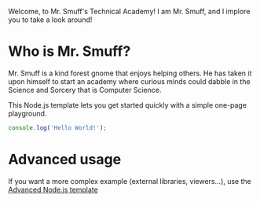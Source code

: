 Welcome, to Mr. Smuff's Technical Academy! I am Mr. Smuff, and I implore you to take a look around!

# Who is Mr. Smuff?

Mr. Smuff is a kind forest gnome that enjoys helping others. He has taken it upon himself to start an
academy where curious minds could dabble in the Science and Sorcery that is Computer Science. 


This Node.js template lets you get started quickly with a simple one-page playground.

```javascript runnable
console.log('Hello World!');
```

# Advanced usage

If you want a more complex example (external libraries, viewers...), use the [Advanced Node.js template](https://tech.io/select-repo/442)
